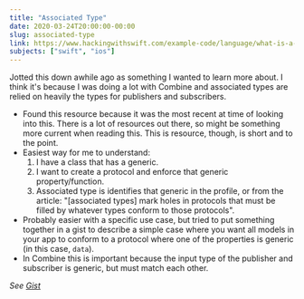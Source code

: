 ```yaml
---
title: "Associated Type"
date: 2020-03-24T20:00:00-00:00
slug: associated-type
link: https://www.hackingwithswift.com/example-code/language/what-is-a-protocol-associated-type
subjects: ["swift", "ios"]
---
```


Jotted this down awhile ago as something I wanted to learn more about. I think it's because I was doing a lot with Combine and associated types are relied on heavily the types for publishers and subscribers.

* Found this resource because it was the most recent at time of looking into this. There is a lot of resources out there, so might be something more current when reading this. This is resource, though, is short and to the point.
* Easiest way for me to understand:
    1. I have a class that has a generic.
    2. I want to create a protocol and enforce that generic property/function.
    3. Associated type is identifies that generic in the profile, or from the article: "[associated types] mark holes in protocols that must be filled by whatever types conform to those protocols".
* Probably easier with a specific use case, but tried to put something together in a gist to describe a simple case where you want all models in your app to conform to a protocol where one of the properties is generic (in this case, `data`).
* In Combine this is important because the input type of the publisher and subscriber is generic, but must match each other.

_See [Gist](https://gist.github.com/derrickshowers/598179ead29b40e5efb795db563b7fdb)_